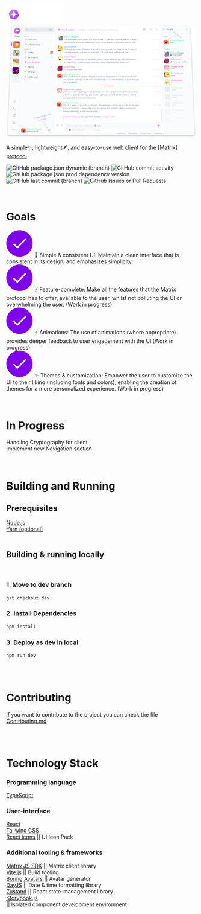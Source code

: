 <link rel="stylesheet" href="src\styles\readme.css">

<div class="readme-main">
  <img width="150" alt="Mirage's logo" src="./public/logo-white.svg" />
  <img alt="User-interface preview" src="./github/preview.png" />
  <p class="description-container">A simple✨, lightweight🪶, and easy-to-use web client for the
  <a href="https://matrix.org">[Matrix] protocol</a>
  </p>
</div>

![GitHub package.json dynamic (branch)](https://img.shields.io/github/package-json/version/yurixander/mirage/master?style=flat-square&label=Mirage%20version&color=blueviolet)
![GitHub commit activity](https://img.shields.io/github/commit-activity/t/yurixander/mirage?style=flat-square&label=Total%20commits&color=blueviolet)
![GitHub package.json prod dependency version](https://img.shields.io/github/package-json/dependency-version/yurixander/mirage/react?style=flat-square&color=blueviolet)
![GitHub last commit (branch)](https://img.shields.io/github/last-commit/yurixander/mirage/dev?style=flat-square&label=Last%20commit&color=blueviolet)
![GitHub Issues or Pull Requests](https://img.shields.io/github/issues-pr/yurixander/mirage?style=flat-square&label=Pull%20requests&color=blueviolet)

<br>

# Goals

<div class="goals">

<div>
  <img class="circle-check" alt="Circle check" src="public\icons\readme\check-list.svg">
  <span>📐 Simple & consistent UI: Maintain a clean interface that  is consistent in its design,
  and emphasizes simplicity.</span>
</div>

<div>
  <img class="circle-check" alt="Circle check" src="public\icons\readme\check-list.svg">
  <span>⚡ Feature-complete: Make all the features that the Matrix protocol has to offer, available to
  the user, whilst not polluting the UI or overwhelming the user. (Work in progress)</span>
</div>

<div>
  <img class="circle-check" alt="Circle check" src="public\icons\readme\check-list.svg">
  <span>⚡ Animations: The use of animations (where appropriate) provides deeper feedback to user
  engagement with the UI (Work in progress)</span>
</div>

<div>
  <img class="circle-check" alt="Circle check" src="public\icons\readme\check-list.svg">
  <span>✨ Themes & customization: Empower the user to customize the UI to their liking (including fonts and colors),
  enabling the creation of themes for a more personalized experience. (Work in progress)</span>
</div>

</div>

<br>
<div class="divider"></div>
<br>

# In Progress

<div class="circle-list-item">
  <div class="circle"></div>
  <span>Handling Cryptography for client</span>
</div>

<div class="circle-list-item">
  <div class="circle"></div>
  <span>Implement new Navigation section</span>
</div>

<br>
<div class="divider"></div>
<br>

# Building and Running

## Prerequisites

<div class="circle-list-item">
  <div class="circle-outline"></div>
  <a href="https://nodejs.org/en">Node.js</a>
</div>

<div class="circle-list-item">
  <div class="circle-outline"></div>
  <a href="https://yarnpkg.com/">Yarn (optional)</a>
</div>

<br>

## Building & running locally

<br>

### 1. Move to dev branch

```bash
git checkout dev
```

### 2. Install Dependencies

```bash
npm install
```

### 3. Deploy as dev in local

```bash
npm run dev
```

<br>
<div class="divider"></div>
<br>

# Contributing

<p>If you want to contribute to the project you can check the file <a href="Contributing.md">Contributing.md</a></p>

<br>
<div class="divider"></div>
<br>

# Technology Stack

<div class="technology-stack">
  <div class="technology-section">
    <h3>Programming language</h3>
    <div class="circle-list-item">
      <div class="circle-outline"></div>
      <a href="https://www.typescriptlang.org/">TypeScript</a>
    </div>
  </div>

  <div class="technology-section">
    <h3>User-interface</h3>
    <div class="circle-list-item">
      <div class="circle-outline"></div>
      <a href="https://reactjs.org/">React</a>
    </div>
    <div class="circle-list-item">
      <div class="circle-outline"></div>
      <a href="https://tailwindcss.com/docs/">Tailwind CSS</a>
    </div>
    <div class="circle-list-item">
      <div class="circle-outline"></div>
      <a href="https://react-icons.github.io/react-icons/">React icons</a>
      <span>|| UI Icon Pack<span>
    </div>
  </div>

  <div class="technology-section">
  <h3>Additional tooling & frameworks</h3>
    <div class="circle-list-item">
      <div class="circle-outline"></div>
      <a href="https://github.com/matrix-org/">Matrix JS SDK</a>
      <span>|| Matrix client library<span>
    </div>
    <div class="circle-list-item">
      <div class="circle-outline"></div>
      <a href="https://vitejs.dev/">Vite.js</a>
      <span>|| Build tooling<span>
    </div>
    <div class="circle-list-item">
      <div class="circle-outline"></div>
      <a href="https://github.com/boringdesigners/boring-avatars">Boring Avatars</a>
      <span>|| Avatar generator<span>
    </div>
    <div class="circle-list-item">
      <div class="circle-outline"></div>
      <a href="https://day.js.org/">DayJS</a>
      <span>|| Date & time formatting library<span>
    </div>
    <div class="circle-list-item">
      <div class="circle-outline"></div>
      <a href="https://github.com/pmndrs/zustand">Zustand</a>
      <span>|| React state-management library<span>
    </div>
    <div class="circle-list-header">
      <div class="circle-list-item">
        <div class="circle-outline"></div>
        <a href="https://storybook.js.org/">Storybook.js</a>
      </div>
       <span>|| Isolated component development environment<span>
    </div>
  </div>
</div>
